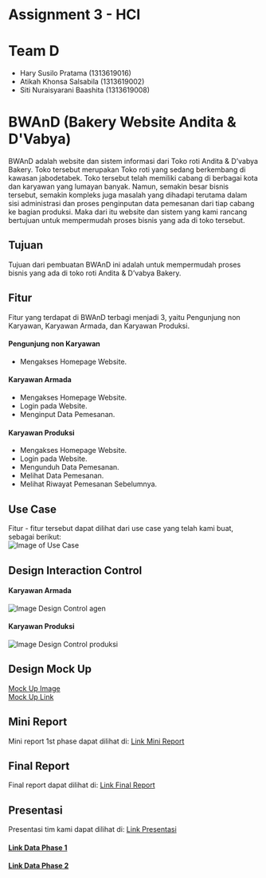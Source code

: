 # Assignment 3 - HCI

# Team D
- Hary Susilo Pratama (1313619016)
- Atikah Khonsa Salsabila (1313619002)
- Siti Nuraisyarani Baashita (1313619008)

# BWAnD (Bakery Website Andita & D'Vabya)
BWAnD adalah website dan sistem informasi dari Toko roti Andita & D’vabya Bakery. Toko tersebut merupakan Toko roti yang sedang berkembang di kawasan jabodetabek. Toko tersebut telah memiliki cabang di berbagai kota dan karyawan yang lumayan banyak. Namun, semakin besar bisnis tersebut, semakin kompleks juga masalah yang dihadapi terutama dalam sisi administrasi dan proses penginputan data pemesanan dari tiap cabang ke bagian produksi. Maka dari itu website dan sistem yang kami rancang bertujuan untuk mempermudah proses bisnis yang ada di toko tersebut.

## Tujuan
Tujuan dari pembuatan BWAnD ini adalah untuk mempermudah proses bisnis yang ada di toko roti Andita & D’vabya Bakery.

## Fitur
Fitur yang terdapat di BWAnD terbagi menjadi 3, yaitu Pengunjung non Karyawan, Karyawan Armada, dan Karyawan Produksi.

#### Pengunjung non Karyawan
- Mengakses Homepage Website.

#### Karyawan Armada
- Mengakses Homepage Website.
- Login pada Website.
- Menginput Data Pemesanan.

#### Karyawan Produksi
- Mengakses Homepage Website.
- Login pada Website.
- Mengunduh Data Pemesanan.
- Melihat Data Pemesanan.
- Melihat Riwayat Pemesanan Sebelumnya.

## Use Case
Fitur - fitur tersebut dapat dilihat dari use case yang telah kami buat, sebagai berikut:<br>
![Image of Use Case](https://github.com/Nia2311/BWAnD-Bakery-Website-Andita-D-vabya-/blob/main/1st%20Phase/usecase.jpeg)

## Design Interaction Control
#### Karyawan Armada
![Image Design Control agen](https://github.com/Nia2311/BWAnD-Bakery-Website-Andita-D-vabya-/blob/main/1st%20Phase/Interaction%20Mock%20Up/interactionagen.jpeg)

#### Karyawan Produksi
![Image Design Control produksi](https://github.com/Nia2311/BWAnD-Bakery-Website-Andita-D-vabya-/blob/main/1st%20Phase/Interaction%20Mock%20Up/interactionproduksi.jpeg)

## Design Mock Up
[Mock Up Image](https://github.com/Nia2311/BWAnD-Bakery-Website-Andita-D-vabya-/tree/main/1st%20Phase/Mock%20Up%20UI)<br>
[Mock Up Link](https://github.com/Nia2311/BWAnD-Bakery-Website-Andita-D-vabya-/tree/main/1st%20Phase)

## Mini Report
Mini report 1st phase dapat dilihat di: [Link Mini Report](https://github.com/Nia2311/BWAnD-Bakery-Website-Andita-D-vabya-/blob/main/Mini%20Report/README.md)

## Final Report
Final report dapat dilihat di: [Link Final Report](https://github.com/Nia2311/BWAnD-Bakery-Website-Andita-D-vabya-/blob/main/Final%20Report/Final%20Report.pdf)

## Presentasi
Presentasi tim kami dapat dilihat di: [Link Presentasi](https://github.com/Nia2311/BWAnD-Bakery-Website-Andita-D-vabya-/tree/main/2nd%20Phase)

#### [Link Data Phase 1](https://github.com/Nia2311/BWAnD/tree/main/1st%20Phase)

#### [Link Data Phase 2](https://github.com/Nia2311/BWAnD/tree/main/2nd%20Phase)
